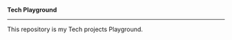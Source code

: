 **Tech Playground**


-----------------------------------------------------------------------------------
This repository is my Tech projects Playground.


